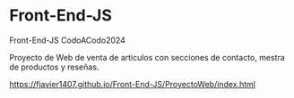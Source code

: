 # Front-End-JS
Front-End-JS CodoACodo2024

Proyecto de Web de venta de articulos con secciones de contacto, mestra de productos y reseñas.

https://fjavier1407.github.io/Front-End-JS/ProyectoWeb/index.html
